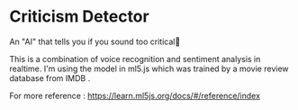 # Criticism Detector 

An "AI" that tells you if you sound too critical🤔

This is a combination of voice recognition and sentiment analysis in realtime.
I'm using the model in ml5.js which was trained by a movie review database from IMDB .

For more reference : https://learn.ml5js.org/docs/#/reference/index
